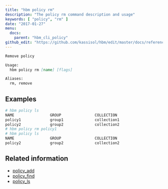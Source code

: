 ```yaml
---
title: "hbm policy rm"
description: "The policy rm command description and usage"
keywords: [ "policy", "rm" ]
date: "2017-01-27"
menu:
  docs:
    parent: "hbm_cli_policy"
github_edit: "https://github.com/kassisol/hbm/edit/master/docs/reference/commandline/policy_rm.md"
---
```


```markdown
Remove policy

Usage:
  hbm policy rm [name] [flags]

Aliases:
  rm, remove
```

## Examples

```bash
# hbm policy ls
NAME                GROUP               COLLECTION
policy1             group1              collection1
policy2             group2              collection2
# hbm policy rm policy1
# hbm policy ls
NAME                GROUP               COLLECTION
policy2             group2              collection2
```

## Related information

* [policy_add](policy_add.md)
* [policy_find](policy_find.md)
* [policy_ls](policy_ls.md)
